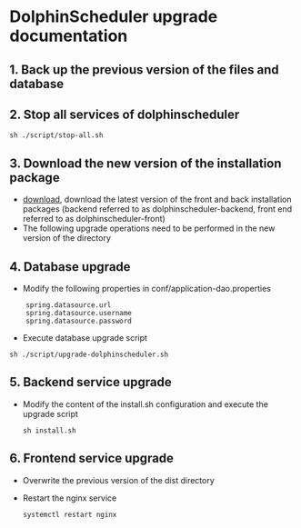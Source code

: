 
# DolphinScheduler upgrade documentation

## 1. Back up the previous version of the files and database

## 2. Stop all services of dolphinscheduler

 `sh ./script/stop-all.sh`

## 3. Download the new version of the installation package

- [download](https://dolphinscheduler.apache.org/en-us/download/download.html), download the latest version of the front and back installation packages (backend referred to as dolphinscheduler-backend, front end referred to as dolphinscheduler-front)
- The following upgrade operations need to be performed in the new version of the directory

## 4. Database upgrade
- Modify the following properties in conf/application-dao.properties

```
    spring.datasource.url
    spring.datasource.username
    spring.datasource.password
```

- Execute database upgrade script

`sh ./script/upgrade-dolphinscheduler.sh`

## 5. Backend service upgrade

- Modify the content of the install.sh configuration and execute the upgrade script
  
  `sh install.sh`

## 6. Frontend service upgrade

- Overwrite the previous version of the dist directory
- Restart the nginx service
  
    `systemctl restart nginx`
